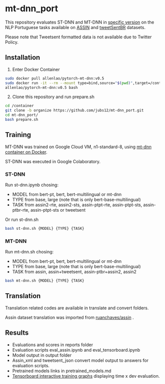 # mt-dnn_port
This repository evaluates ST-DNN and MT-DNN in [specific version](https://github.com/namisan/mt-dnn/tree/60aa9dc4ec1a31532c3f5fb4305c325942c263ce "MT-DNN repository") on the NLP Portuguese tasks available on [ASSIN](http://nilc.icmc.usp.br/assin/ "ASSIN dataset") and  [tweetSentBR](https://bitbucket.org/HBrum/tweetsentbr/ "tweetSentBR repository") datasets. 

Please note that Tweetsent formatted data is not available due to Twitter Policy.

## Installation
1. Enter Docker Container
```bash
sudo docker pull allenlao/pytorch-mt-dnn:v0.5
sudo docker run -it --rm --mount type=bind,source="$(pwd)",target=/container \
allenlao/pytorch-mt-dnn:v0.5 bash
```

2. Clone this repository and run prepare.sh
```bash
cd /container
git clone -b organize https://github.com/jubs12/mt-dnn_port.git
cd mt-dnn_port/
bash prepare.sh
```


## Training

MT-DNN was trained on Google Cloud VM, n1-standard-8, using [mt-dnn container on Docker](https://github.com/namisan/mt-dnn/tree/f444fe9109d5a9980c9d825a24576c8d873bdf33 "MT-DNN repository").  

ST-DNN was executed in Google Colaboratory.

###  ST-DNN
Run st-dnn.ipynb chosing: 

- MODEL from bert-pt, bert, bert-multilingual or mt-dnn
- TYPE from base, large (note that is only bert-base-multilingual)
- TASK from assin2-rte, assin2-sts, assin-ptpt-rte, assin-ptpt-sts, assin-ptbr-rte, assin-ptpt-sts or tweetsent

Or run st-dnn.sh 

```bash
bash st-dnn.sh {MODEL} {TYPE} {TASK}
```

### MT-DNN
Run mt-dnn.sh chosing: 

- MODEL from bert-pt, bert, bert-multilingual or mt-dnn
- TYPE from base, large (note that is only bert-base-multilingual)
- TASK from assin, assin+tweetsent, assin-ptbr+assin2, assin2

```bash
bash mt-dnn.sh {MODEL} {TYPE} {TASK}
```

## Translation

Translation related codes are available in translate and convert folders. 

Assin dataset translation was  imported from [ruanchaves/assin](https://github.com/ruanchaves/assin/blob/master/sources/dictionary.json) .



##  Results

- Evaluations and scores in reports folder
- Evaluation scripts eval_assin.ipynb and  eval_tensorboard.ipynb
- Model output in output folder
- Assin_xml and tweetsent_json convert model output to answers for evaluation scripts.
- Pretrained models links in pretrained_models.md
- [Tensorboard interactive training graphs](https://colab.research.google.com/drive/14hWbFTv3PsIaVCgk8gqW3pxh_l6_Ap8v) displaying time x dev evaluation.
